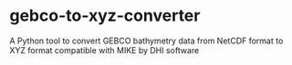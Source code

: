 # gebco-to-xyz-converter
A Python tool to convert GEBCO bathymetry data from NetCDF format to XYZ format compatible with MIKE by DHI software
